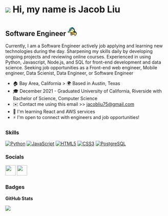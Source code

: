 ![](https://user-images.githubusercontent.com/18350557/176309783-0785949b-9127-417c-8b55-ab5a4333674e.gif) Hi, my name is Jacob Liu
==========================================================================================================================================
Software Engineer <img src="cyndaquil-pokemon.gif" width="45px"> 
--------------------------

Currently, I am a Software Engineer actively job applying and learning new technologies during the day. Sharpening my skills daily by developing ongoing projects and reviewing online courses. Experienced in using Python, Javascript, Node.js, and SQL for front-end development and data science. Seeking job opportunities as a Front-end web engineer, Mobile engineer, Data Scienist, Data Engineer, or Software Engineer

* 🏠 Bay Area, California > 🌍 Based in Austin, Texas 
* 🎓 December 2021 - Graduated University of California, Riverside with Bachelor of Science, Computer Science 
* ✉️  Contact me using this email >> [jacobliu75@gmail.com](mailto:jacobliu75@gmail.com)
* 🧠  I'm learning React and AWS services
* ⚡  I'm open to connect with engineers and job opportunities!

### Skills 
<p align="left">
<a href="https://www.python.org/" target="_blank" rel="noreferrer"><img src="https://raw.githubusercontent.com/danielcranney/readme-generator/main/public/icons/skills/python-colored.svg" width="36" height="36" alt="Python" /></a>
<a href="https://developer.mozilla.org/en-US/docs/Web/JavaScript" target="_blank" rel="noreferrer"><img src="https://raw.githubusercontent.com/danielcranney/readme-generator/main/public/icons/skills/javascript-colored.svg" width="36" height="36" alt="JavaScript" /></a>
<a href="https://developer.mozilla.org/en-US/docs/Glossary/HTML5" target="_blank" rel="noreferrer"><img src="https://raw.githubusercontent.com/danielcranney/readme-generator/main/public/icons/skills/html5-colored.svg" width="36" height="36" alt="HTML5" /></a>
<a href="https://www.w3.org/TR/CSS/#css" target="_blank" rel="noreferrer"><img src="https://raw.githubusercontent.com/danielcranney/readme-generator/main/public/icons/skills/css3-colored.svg" width="36" height="36" alt="CSS3" /></a>
<a href="https://www.postgresql.org/" target="_blank" rel="noreferrer"><img src="https://raw.githubusercontent.com/danielcranney/readme-generator/main/public/icons/skills/postgresql-colored.svg" width="36" height="36" alt="PostgreSQL" /></a>
</p>

### Socials
<p align="left"> <a href="https://www.github.com/JacobYLiu" target="_blank" rel="noreferrer"><img src="https://raw.githubusercontent.com/danielcranney/readme-generator/main/public/icons/socials/github.svg" width="32" height="32" /></a> <a href="https://www.linkedin.com/in/jacobliu75" target="_blank" rel="noreferrer"><img src="https://raw.githubusercontent.com/danielcranney/readme-generator/main/public/icons/socials/linkedin.svg" width="32" height="32" /></a></p>

### Badges 

<b> GitHub Stats </b>

<a href ="http://www.github.com/JacobYLiu"><img src = "https://github-readme-streak-stats.herokuapp.com?user=JacobYLiu&theme=blueberry&hide_border=true" /> </a>


